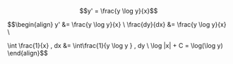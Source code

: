 $$y' = \frac{y \log y}{x}$$

$$\begin{align}
y' &= \frac{y \log y}{x} \\
\frac{dy}{dx} &= \frac{y \log y}{x} \\

\int \frac{1}{x} \, dx &= \int\frac{1}{y \log y } \, dy \\
\log |x| + C = \log(\log y)
\end{align}$$
